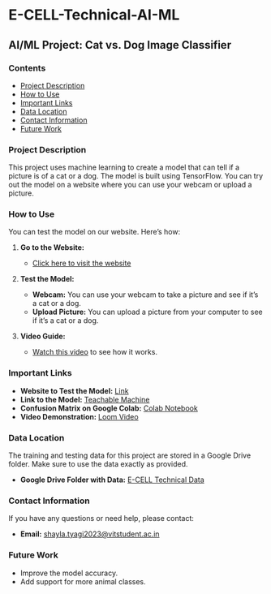 # E-CELL-Technical-AI-ML

## AI/ML Project: Cat vs. Dog Image Classifier

### Contents
- [Project Description](#project-description)
- [How to Use](#how-to-use)
- [Important Links](#important-links)
- [Data Location](#data-location)
- [Contact Information](#contact-information)
- [Future Work](#future-work)

### Project Description
This project uses machine learning to create a model that can tell if a picture is of a cat or a dog. The model is built using TensorFlow. You can try out the model on a website where you can use your webcam or upload a picture.

### How to Use
You can test the model on our website. Here’s how:

1. **Go to the Website:**
   - [Click here to visit the website](https://sites.google.com/view/shaylatyagi/home)
   
2. **Test the Model:**
   - **Webcam:** You can use your webcam to take a picture and see if it’s a cat or a dog.
   - **Upload Picture:** You can upload a picture from your computer to see if it’s a cat or a dog.

3. **Video Guide:**
   - [Watch this video](https://www.loom.com/share/2d9c90f72dc24415b4712ab6be161b9f?sid=7fef043a-2e98-4f3f-ad26-a33eb5f315f6) to see how it works.

### Important Links
- **Website to Test the Model:** [Link](https://sites.google.com/view/shaylatyagi/home)
- **Link to the Model:** [Teachable Machine](https://teachablemachine.withgoogle.com/models/Apn2Zdxw/)
- **Confusion Matrix on Google Colab:** [Colab Notebook](https://colab.research.google.com/drive/1ufj1JPmBhZtCyQvGAKQ3Y8Ibh2bIoh1r?usp=sharing)
- **Video Demonstration:** [Loom Video](https://www.loom.com/share/2d9c90f72dc24415b4712ab6be161b9f?sid=7fef043a-2e98-4f3f-ad26-a33eb5f315f6)

### Data Location
The training and testing data for this project are stored in a Google Drive folder. Make sure to use the data exactly as provided.

- **Google Drive Folder with Data:** [E-CELL Technical Data](https://drive.google.com/drive/folders/11MEwfQmQwmIDEqyeZWkd6Yer-WXIn0d8?usp=drive_link)

### Contact Information
If you have any questions or need help, please contact:
- **Email:** shayla.tyagi2023@vitstudent.ac.in

### Future Work
- Improve the model accuracy.
- Add support for more animal classes.
